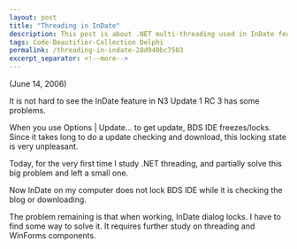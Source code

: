 ```yaml
---
layout: post
title: "Threading in InDate"
description: This post is about .NET multi-threading used in InDate feature.
tags: Code-Beautifier-Collection Delphi
permalink: /threading-in-indate-28d940bc7503
excerpt_separator: <!--more-->
---
```

(June 14, 2006)

It is not hard to see the InDate feature in N3 Update 1 RC 3 has some problems.
<!--more-->

When you use Options | Update… to get update, BDS IDE freezes/locks. Since it takes long to do a update checking and download, this locking state is very unpleasant.

Today, for the very first time I study .NET threading, and partially solve this big problem and left a small one.

Now InDate on my computer does not lock BDS IDE while it is checking the blog or downloading.

The problem remaining is that when working, InDate dialog locks. I have to find some way to solve it. It requires further study on threading and WinForms components.

